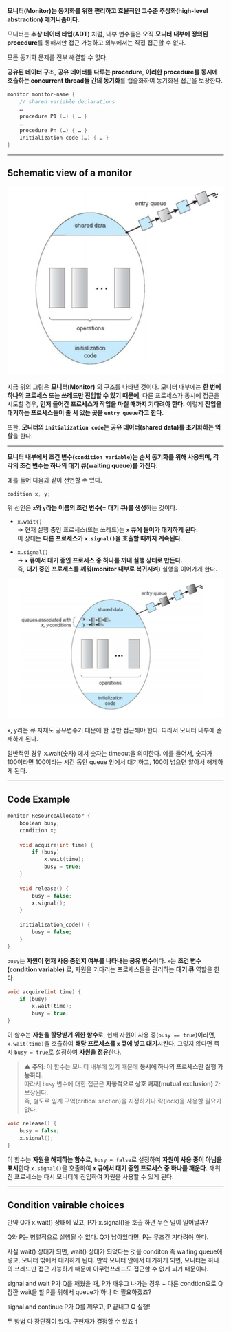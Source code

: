 
**모니터(Monitor)는 동기화를 위한 편리하고 효율적인 고수준 추상화(high-level abstraction) 메커니즘이다.**

모니터는 **추상 데이터 타입(ADT)** 처럼, 내부 변수들은 오직 **모니터 내부에 정의된 procedure**를 통해서만 접근 가능하고 외부에서는 직접 접근할 수 없다.

모든 동기화 문제를 전부 해결할 수 없다.

**공유된 데이터 구조**, **공유 데이터를 다루는 procedure**, **이러한 procedure를 동시에 호출하는 concurrent thread들 간의 동기화**를 캡슐화하여 동기화된 접근을 보장한다. 
    
```c
monitor monitor-name {
	// shared variable declarations
	…
	procedure P1 (…) { … }
	…
	procedure Pn (…) { … }
	Initialization code (…) { … }
}
```

---

## **Schematic view of a monitor**

![](../images/Pasted%20image%2020250520224413.png)

지금 위의 그림은 **모니터(Monitor)** 의 구조를 나타낸 것이다.  모니터 내부에는 **한 번에 하나의 프로세스 또는 쓰레드만 진입할 수 있기 때문에**,  다른 프로세스가 동시에 접근을 시도할 경우, **먼저 들어간 프로세스가 작업을 마칠 때까지 기다려야 한다.**  이렇게 **진입을 대기하는 프로세스들이 줄 서 있는 곳을 `entry queue`라고 한다.**

또한, **모니터의 `initialization code`는 공유 데이터(shared data)를 초기화하는 역할**을 한다.



---

**모니터 내부에서 조건 변수(`condition variable`)는 순서 동기화를 위해 사용되며, 각각의 조건 변수는 하나의 대기 큐(waiting queue)를 가진다.**

예를 들어 다음과 같이 선언할 수 있다.

```c
codition x, y;
```

위 선언은 **`x`와 `y`라는 이름의 조건 변수(= 대기 큐)를 생성**하는 것이다.

- `x.wait()`  
    → 현재 실행 중인 프로세스(또는 쓰레드)는 **`x` 큐에 들어가 대기하게 된다.**  
    이 상태는 **다른 프로세스가 `x.signal()`을 호출할 때까지 계속된다.**
    
- `x.signal()`  
    → **`x` 큐에서 대기 중인 프로세스 중 하나를 꺼내 실행 상태로 만든다.**  
    즉, **대기 중인 프로세스를 깨워(monitor 내부로 복귀시켜)** 실행을 이어가게 한다.


![](../images/Pasted%20image%2020250520225021.png)

x, y라는 큐 자체도 공유변수기 대문에 한 명만 접근해야 한다. 따라서 모니터 내부에 존재하게 된다. 

일반적인 경우 
x.wait(숫자) 에서 숫자는 timeout을 의미한다. 예를 들어서, 숫자가 100이라면 100이라는 시간 동안 queue 안에서 대기하고, 100이 넘으면 알아서 해제하게 된다. 

---
## **Code Example**

```c
monitor ResourceAllocator {
	boolean busy;
	condition x;
	
	void acquire(int time) {
		if (busy)
			x.wait(time);
			busy = true;
	}
	
	void release() {
		busy = false;
		x.signal();
	}
	
	initialization_code() {
		busy = false;
	}
}
```

`busy`는 **자원이 현재 사용 중인지 여부를 나타내는 공유 변수**이다.
`x`는 **조건 변수(condition variable)** 로, 자원을 기다리는 프로세스들을 관리하는 **대기 큐** 역할을 한다.

```c
void acquire(int time) {
	if (busy)
		x.wait(time);
		busy = true;
}
```

이 함수는 **자원을 할당받기 위한 함수**로, 현재 자원이 사용 중(`busy == true`)이라면, `x.wait(time)`을 호출하여 **해당 프로세스를 `x` 큐에 넣고 대기**시킨다. 그렇지 않다면 즉시 `busy = true`로 설정하여 **자원을 점유**한다.

> ⚠ **주의**: 이 함수는 모니터 내부에 있기 때문에 **동시에 하나의 프로세스만 실행 가능하다.**  
> 따라서 `busy` 변수에 대한 접근은 **자동적으로 상호 배제(mutual exclusion)** 가 보장된다.  
> 즉, 별도로 임계 구역(critical section)을 지정하거나 락(lock)을 사용할 필요가 없다.

```c
void release() {
	busy = false;
	x.signal();
}
```

이 함수는 **자원을 해제하는 함수**로, `busy = false`로 설정하여 **자원이 사용 중이 아님을 표시**한다.`x.signal()`을 호출하여 **`x` 큐에서 대기 중인 프로세스 중 하나를 깨운다.**  깨워진 프로세스는 다시 모니터에 진입하여 자원을 사용할 수 있게 된다.

---
## **Condition vairable choices**

만약 Q가 x.wait() 상태에 있고, P가 x.signal()을 호출 하면 무슨 일이 일어날까? 

Q와 P는 병렬적으로 실행될 수 없다. Q가 남아있다면, P는 무조건 기다려야 한다. 

사실 wait() 상태가 되면, wait() 상태가 되었다는 것을 conditon 즉 waiting queue에 넣고, 모니터 밖에서 대기하게 된다. 만약 모니터 안에서 대기하게 되면, 모니터는 하나의 쓰레드만 접근 가능하기 때문에 아무런쓰레드도 접근할 수 없게 되기 때문이다. 

signal and wait
P가 Q를 깨웠을 때, P가 깨우고 나가는 경우 + 다른 condtion으로  Q
잠깐 wait을 할 P를 위해서 queue가 하나 더 필요하겠죠?

signal and continue
P가 Q를 깨우고, P 끝내고 Q 실행!

두 방법 다 장단점이 있다. 구현자가 결정할 수 있죠ㅕ
